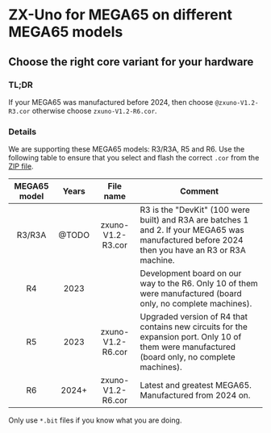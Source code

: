 ZX-Uno for MEGA65 on different MEGA65 models
============================================

Choose the right core variant for your hardware
-----------------------------------------------

### TL;DR

If your MEGA65 was manufactured before 2024, then choose
`@zxuno-V1.2-R3.cor` otherwise choose `zxuno-V1.2-R6.cor`.

### Details

We are supporting these MEGA65 models: R3/R3A, R5 and R6. Use
the following table to ensure that you select and flash the correct `.cor`
from the [ZIP file](https://files.mega65.org?id=bdaeb7e0-9fc8-4185-99de-104d01229f27).

| MEGA65 model   |   Years   | File name         | Comment
|:--------------:|:---------:|:-----------------:|-------------------------
| R3/R3A         | @TODO     | zxuno-V1.2-R3.cor | R3 is the "DevKit" (100 were built) and R3A are batches 1 and 2. If your MEGA65 was manufactured before 2024 then you have an R3 or R3A machine.
| R4             | 2023      | <not available>   | Development board on our way to the R6. Only 10 of them were manufactured (board only, no complete machines).
| R5             | 2023      | zxuno-V1.2-R6.cor | Upgraded version of R4 that contains new circuits for the expansion port. Only 10 of them were manufactured (board only, no complete machines).
| R6             | 2024+     | zxuno-V1.2-R6.cor | Latest and greatest MEGA65. Manufactured from 2024 on.

Only use `*.bit` files if you know what you are doing.
